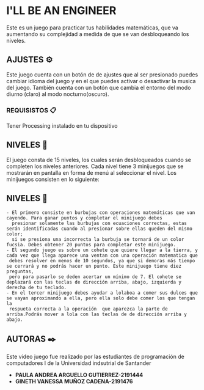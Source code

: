 # I'LL BE AN ENGINEER

Este es un juego para practicar tus habilidades matemáticas, que va aumentando su complejidad a medida de que se van desbloqueando los niveles.

## AJUSTES ⚙️
Este juego cuenta con un botón de de ajustes que al ser presionado puedes cambiar idioma del juego y en el que puedes activar o desactivar la
musica del juego. También cuenta con un botón que cambia el entorno del modo diurno (claro) al modo nocturno(oscuro). 

  
### REQUISISTOS 📋

Tener Processing instalado en tu dispositivo


## NIVELES 🚀
El juego consta de 15 niveles, los cuales serán desbloqueados cuando se completen los niveles anteriores.
Cada nivel tiene 3 minijuegos que se mostrarán en pantalla en forma de menú al seleccionar el nivel. Los minijuegos consisten en lo siguiente:
   ## NIVELES 🚀
    - El primero consiste en burbujas con operaciones matemáticas que van cayendo. Para ganar puntos y completar el minijuego debes 
      presionar solamente las burbujas con ecuaciones correctas, estas serán identificadas cuando al presionar sobre ellas queden del mismo color; 
      si se presiona una incorrecta la burbuja se tornará de un color fucsia. Debes obtener 20 puntos para completar este minijuego.
    - El segundo juego es sobre un cohete que quiere llegar a la tierra, y cada vez que llega aparece una ventan con una operación matematica que 
     debes resolver en menos de 10 segundos, ya que si demoras más tiempo se cerrará y no podrás hacer un punto. Este minijuego tiene diez preguntas,
     pero para pasarlo se deden acertar un mínimo de 7. El cohete se deplazará con las teclas de dirección arriba, abajo, izquierda y derecha de tu teclado.
    - En el tercer minijuego debes ayudar a lolaboa a comer sus dulces que se vayan aproximando a ella, pero ella solo debe comer los que tengan la 
     respueta correcta a la operación  que aparezca la parte de arriba.Podrás mover a lola con las teclas de de dirección arriba y abajo.
  



## AUTORAS ✒️
Este video juego fue realizado por las estudiantes de programación de computadores I de la Universidad indsutrial de Santander
 
  

* **PAULA ANDREA ARGUELLO GUTIERREZ-2191444**
* **GINETH VANESSA MUÑOZ CADENA-2191476** 




